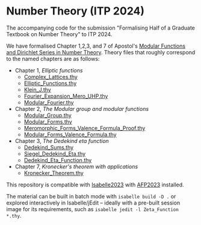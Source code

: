 # Number Theory (ITP 2024)
The accompanying code for the submission "Formalising Half of a Graduate Textbook on Number Theory" to ITP 2024.

We have formalised Chapter 1,2,3, and 7 of Apostol's [Modular Functions and Dirichlet Series in Number Theory](https://www.springer.com/gp/book/9780387971278). Theory files that roughly correspond to the named chapters are as follows:
- Chapter 1, *Elliptic functions*
    - [Complex_Lattices.thy](Complex_Lattices.thy)
    - [Elliptic_Functions.thy](Elliptic_Functions.thy)
    - [Klein_J.thy](Klein_J.thy)
    - [Fourier_Expansion_Mero_UHP.thy](Fourier_Expansion_Mero_UHP.thy)
    - [Modular_Fourier.thy](Modular_Fourier.thy)
- Chapter 2, *The Modular group and modular functions*
    - [Modular_Group.thy](Modular_Group.thy)
    - [Modular_Forms.thy](Modular_Forms.thy)
    - [Meromorphic_Forms_Valence_Formula_Proof.thy](Meromorphic_Forms_Valence_Formula_Proof.thy)
    - [Modular_Forms_Valence_Formula.thy](Modular_Forms_Valence_Formula.thy)
- Chapter 3, *The Dedekind eta function*
    - [Dedekind_Sums.thy](Dedekind_Sums.thy)
    - [Siegel_Dedekind_Eta.thy](Siegel_Dedekind_Eta.thy)
    - [Dedekind_Eta_Function.thy](Dedekind_Eta_Function.thy)
- Chapter 7, *Kronecker's theorem with applications*
    - [Kronecker_Theorem.thy](Kronecker_Theorem.thy)

This repository is compatible with [Isabelle2023](https://isabelle.in.tum.de) with [AFP2023](https://www.isa-afp.org/download/) installed.

The material can be built in batch mode with `isabelle build -D .` or explored interactively in Isabelle/jEdit – ideally with a pre-built session image for its requirements, such as `isabelle jedit -l Zeta_Function *.thy`.

